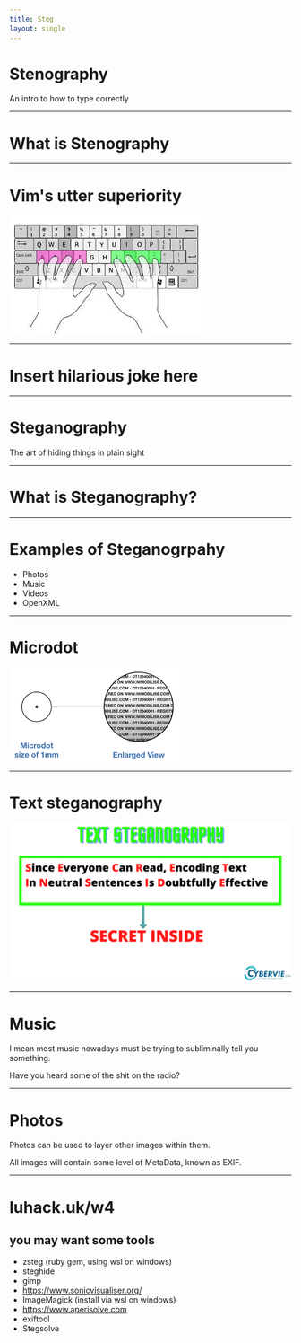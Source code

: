 ```yaml
---
title: Steg
layout: single
---
```


# Stenography

An intro to how to type correctly

---

# What is Stenography

---

# Vim's utter superiority

![home-row](img/home-row.jpg)

---

# Insert hilarious joke here

---

# **Steganography**

The art of hiding things in plain sight

---

# What is Steganography?

---

# Examples of Steganogrpahy

- Photos
- Music
- Videos
- OpenXML

---

# Microdot

![microdot](img/microdot.png)

---

# Text steganography

![text-steg](img/text-steg.png)

---

# Music

I mean most music nowadays must be trying to subliminally tell you something.

Have you heard some of the shit on the radio? 

---

# Photos

Photos can be used to layer other images within them.

All images will contain some level of MetaData, known as EXIF.

---

# luhack.uk/w4

## you may want some tools
- zsteg (ruby gem, using wsl on windows)
- steghide
- gimp
- https://www.sonicvisualiser.org/
- ImageMagick (install via wsl on windows)
- https://www.aperisolve.com
- exiftool
- Stegsolve
